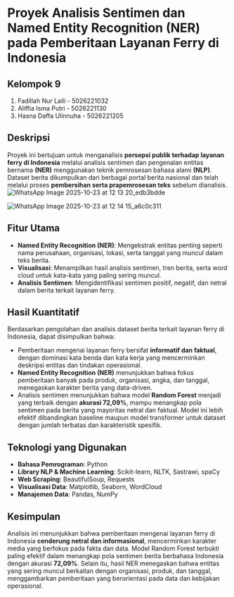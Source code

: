 # Proyek Analisis Sentimen dan Named Entity Recognition (NER) pada Pemberitaan Layanan Ferry di Indonesia

## Kelompok 9
1. Fadillah Nur Laili - 5026221032
2. Aliffia Isma Putri - 5026221130
3. Hasna Daffa Ulinnuha - 5026221205

## Deskripsi
Proyek ini bertujuan untuk menganalisis **persepsi publik terhadap layanan ferry di Indonesia** melalui analisis sentimen dan pengenalan entitas bernama **(NER)** menggunakan teknik pemrosesan bahasa alami **(NLP)**. Dataset berita dikumpulkan dari berbagai portal berita nasional dan telah melalui proses **pembersihan serta prapemrosesan teks** sebelum dianalisis.
![WhatsApp Image 2025-10-23 at 12 13 20_edb3bdde](https://github.com/user-attachments/assets/bbffc56f-83f2-4278-b7e1-5d4e051e1866)

![WhatsApp Image 2025-10-23 at 12 14 15_a6c0c311](https://github.com/user-attachments/assets/6b518af2-1db3-4396-bfdf-1cced9b4491f)

## Fitur Utama
- **Named Entity Recognition (NER)**: Mengekstrak entitas penting seperti nama perusahaan, organisasi, lokasi, serta tanggal yang muncul dalam teks berita.
- **Visualisasi**: Menampilkan hasil analisis sentimen, tren berita, serta word cloud untuk kata-kata yang paling sering muncul.
- **Analisis Sentimen**: Mengidentifikasi sentimen positif, negatif, dan netral dalam berita terkait layanan ferry.

## Hasil Kuantitatif
Berdasarkan pengolahan dan analisis dataset berita terkait layanan ferry di Indonesia, dapat disimpulkan bahwa:
- Pemberitaan mengenai layanan ferry bersifat **informatif dan faktual**, dengan dominasi kata benda dan kata kerja yang mencerminkan deskripsi entitas dan tindakan operasional.
- **Named Entity Recognition (NER)** menunjukkan bahwa fokus pemberitaan banyak pada produk, organisasi, angka, dan tanggal, menegaskan karakter berita yang data-driven.
- Analisis sentimen menunjukkan bahwa model **Random Forest** menjadi yang terbaik dengan **akurasi 72,09%**, mampu menangkap pola sentimen pada berita yang mayoritas netral dan faktual. Model ini lebih efektif dibandingkan baseline maupun model transformer untuk dataset dengan jumlah terbatas dan karakteristik spesifik.  
  

## Teknologi yang Digunakan
- **Bahasa Pemrograman**: Python
- **Library NLP & Machine Learning**: Scikit-learn, NLTK, Sastrawi, spaCy
- **Web Scraping**: BeautifulSoup, Requests
- **Visualisasi Data**: Matplotlib, Seaborn, WordCloud
- **Manajemen Data**: Pandas, NumPy  

## Kesimpulan
Analisis ini menunjukkan bahwa pemberitaan mengenai layanan ferry di Indonesia **cenderung netral dan informasional**, mencerminkan karakter media yang berfokus pada fakta dan data. Model Random Forest terbukti paling efektif dalam menangkap pola sentimen berita berbahasa Indonesia dengan akurasi **72,09%**. Selain itu, hasil NER menegaskan bahwa entitas yang sering muncul berkaitan dengan organisasi, produk, dan tanggal, menggambarkan pemberitaan yang berorientasi pada data dan kebijakan operasional.
